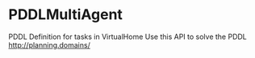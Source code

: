 # PDDLMultiAgent
PDDL Definition for tasks in VirtualHome
Use this API to solve the PDDL http://planning.domains/
